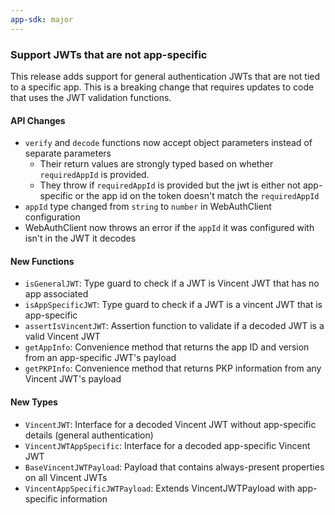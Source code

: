 ```yaml
---
app-sdk: major
---
```


### Support JWTs that are not app-specific

This release adds support for general authentication JWTs that are not tied to a specific app. This is a breaking change that requires updates to code that uses the JWT validation functions.

#### API Changes

- `verify` and `decode` functions now accept object parameters instead of separate parameters
  - Their return values are strongly typed based on whether `requiredAppId` is provided.
  - They throw if `requiredAppId` is provided but the jwt is either not app-specific or the app id on the token doesn't match the `requiredAppId`
- `appId` type changed from `string` to `number` in WebAuthClient configuration
- WebAuthClient now throws an error if the `appId` it was configured with isn't in the JWT it decodes

#### New Functions

- `isGeneralJWT`: Type guard to check if a JWT is Vincent JWT that has no app associated
- `isAppSpecificJWT`: Type guard to check if a JWT is a vincent JWT that is app-specific
- `assertIsVincentJWT`: Assertion function to validate if a decoded JWT is a valid Vincent JWT
- `getAppInfo`: Convenience method that returns the app ID and version from an app-specific JWT's payload
- `getPKPInfo`: Convenience method that returns PKP information from any Vincent JWT's payload

#### New Types

- `VincentJWT`: Interface for a decoded Vincent JWT without app-specific details (general authentication)
- `VincentJWTAppSpecific`: Interface for a decoded app-specific Vincent JWT
- `BaseVincentJWTPayload`: Payload that contains always-present properties on all Vincent JWTs
- `VincentAppSpecificJWTPayload`: Extends VincentJWTPayload with app-specific information

